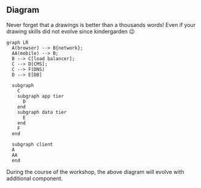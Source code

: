 
## Diagram 

Never forget that a drawings is better than a thousands words! Even if your drawing skills did not evolve since kindergarden :wink:

``` mermaid
graph LR
  A(browser) --> B{network};
  AA(mobile) --> B;
  B --> C[load balancer];
  C --> D[CMS];
  C --> F(DNS)
  D --> E[DB]

  subgraph  
    C
    subgraph app tier
      D
    end
    subgraph data tier
      E
    end
    F
  end

  subgraph client
  A
  AA
  end
```

During the course of the workshop, the above diagram will evolve with additional component. 
